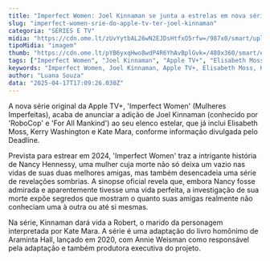 ```yaml
---
title: "Imperfect Women: Joel Kinnaman se junta a estrelas em nova série da Apple TV+"
slug: "imperfect-women-srie-do-apple-tv-ter-joel-kinnaman"
categoria: "SÉRIES E TV"
midia: "https://cdn.ome.lt/zUvYytbAL26wN2EJDsHtfxO5rfw=/987x0/smart/uploads/conteudo/fotos/OMELETE_CAPA_-_2025-04-17T134001.004.png"
tipoMidia: "imagem"
thumb: "https://cdn.ome.lt/pYB6yxqHwo8wdP4R6YhAvBplGvk=/480x360/smart/extras/conteudos/omelete_THUMB_-_2025-04-17T133948.589.png"
tags: ["Imperfect Women", "Joel Kinnaman", "Apple TV+", "Elisabeth Moss", "Kerry Washington", "Kate Mara", "série", "adaptação literária"]
keywords: "Imperfect Women, Joel Kinnaman, Apple TV+, Elisabeth Moss, Kerry Washington, Kate Mara, série, adaptação literária"
author: "Luana Souza"
data: "2025-04-17T17:09:26.030Z"
---
```


A nova série original da Apple TV+, 'Imperfect Women' (Mulheres Imperfeitas), acaba de anunciar a adição de Joel Kinnaman (conhecido por 'RoboCop' e 'For All Mankind') ao seu elenco estelar, que já inclui Elisabeth Moss, Kerry Washington e Kate Mara, conforme informação divulgada pelo Deadline.

Prevista para estrear em 2024, 'Imperfect Women' traz a intrigante história de Nancy Hennessy, uma mulher cuja morte não só deixa um vazio nas vidas de suas duas melhores amigas, mas também desencadeia uma série de revelações sombrias. A sinopse oficial revela que, embora Nancy fosse admirada e aparentemente tivesse uma vida perfeita, a investigação de sua morte expõe segredos que mostram o quanto suas amigas realmente não conheciam uma à outra ou até si mesmas.

Na série, Kinnaman dará vida a Robert, o marido da personagem interpretada por Kate Mara. A série é uma adaptação do livro homônimo de Araminta Hall, lançado em 2020, com Annie Weisman como responsável pela adaptação e também produtora executiva do projeto.